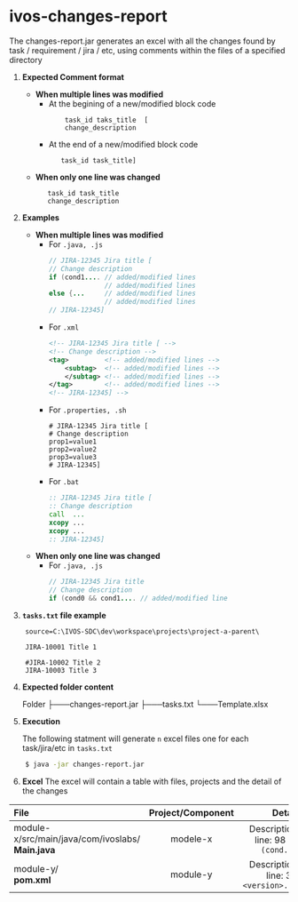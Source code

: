 # ivos-changes-report

The changes-report.jar generates an excel with all the changes found by task / requirement / jira / etc, using comments within the files of a specified directory



1. **Expected Comment format**
     - **When multiple lines was modified**
       - At the begining of a new/modified block code
         ```
             task_id taks_title  [
             change_description
         ```
        - At the end of a new/modified block code
          ```
             task_id task_title]
            ```
     - **When only one line was changed**
         ```
            task_id task_title
            change_description
         ```
        
2. **Examples**         
     - **When multiple lines was modified**
       - For `.java, .js` 
         ```JAVA    
         // JIRA-12345 Jira title [
         // Change description
         if (cond1.... // added/modified lines 
                       // added/modified lines 
         else {...     // added/modified lines 
                       // added/modified lines 
         // JIRA-12345]
         ```
       - For `.xml`     
         ```xml    
         <!-- JIRA-12345 Jira title [ -->
         <!-- Change description -->
         <tag>         <!-- added/modified lines -->
             <subtag>  <!-- added/modified lines -->
             </subtag> <!-- added/modified lines -->
         </tag>        <!-- added/modified lines -->
         <!-- JIRA-12345] -->
          ```
       - For `.properties, .sh`  
         ```properties    
         # JIRA-12345 Jira title [
         # Change description
         prop1=value1
         prop2=value2
         prop3=value3
         # JIRA-12345]
         ```
       - For `.bat` 
         ```bat    
         :: JIRA-12345 Jira title [
         :: Change description
         call  ...
         xcopy ...
         xcopy ...
         :: JIRA-12345]
         ```
     - **When only one line was changed**
       - For `.java, .js` 
         ```JAVA     
         // JIRA-12345 Jira title 
         // Change description
         if (cond0 && cond1.... // added/modified line
         ```
    
    
3. **`tasks.txt` file example**

```properties
    source=C:\IVOS-SDC\dev\workspace\projects\project-a-parent\

    JIRA-10001 Title 1

    #JIRA-10002 Title 2
    JIRA-10003 Title 3
```

4. **Expected folder content**
   
   Folder 
   ├───changes-report.jar
   ├───tasks.txt
   └───Template.xlsx
    


5. **Execution**
   
   The following statment will generate `n` excel files one for each task/jira/etc in `tasks.txt`
```bash
    $ java -jar changes-report.jar
```

6. **Excel**
   The excel will contain a table with files, projects and the detail of the changes

|                           File                                 | Project/Component   |   Detail        |
| :---                                                           |     :---:           |          ---:   |
| module-x/src/main/java/com/ivoslabs/<br>**Main.java**   | modele-x | Description<br> line: 98 `if (cond...`  |
| module-y/<br>**pom.xml**                                | module-y | Description<br> line: 32 `<version>...` |




